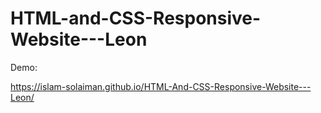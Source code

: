# HTML-and-CSS-Responsive-Website---Leon

Demo:

https://islam-solaiman.github.io/HTML-And-CSS-Responsive-Website---Leon/
